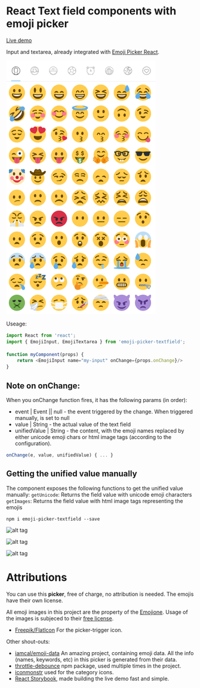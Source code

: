 # React Text field components with emoji picker

[Live demo](https://ealush.github.io/emoji-picker-textfields-component/)

Input and textarea, already integrated with [Emoji Picker React](https://github.com/ealush/emoji-picker).

![alt tag](https://raw.githubusercontent.com/ealush/emoji-picker/gh-pages/screenshots/1.png)

Useage:

```js
import React from 'react';
import { EmojiInput, EmojiTextarea } from 'emoji-picker-textfield';

function myComponent(props) {
    return <EmojiInput name="my-input" onChange={props.onChange}/>
}
```

## Note on onChange:
When you onChange function fires, it has the following params (in order):
* event | Event || null - the event triggered by the change. When triggered manually, is set to null
* value | String - the actual value of the text field
* unifiedValue | String - the content, with the emoji names replaced by either unicode emoji chars or html image tags (according to the configuration).

```js
onChange(e, value, unifiedValue) { ... }
```

## Getting the unified value manually
The component exposes the following functions to get the unified value manually:
`getUnicode`: Returns the field value with unicode emoji characters
`getImages`: Returns the field value with html image tags representing the emojis


```
npm i emoji-picker-textfield --save
```

![alt tag](https://raw.githubusercontent.com/ealush/emoji-picker/gh-pages/screenshots/2.png)

![alt tag](https://raw.githubusercontent.com/ealush/emoji-picker/gh-pages/screenshots/3.png)

![alt tag](https://raw.githubusercontent.com/ealush/emoji-picker/gh-pages/screenshots/4.png)


# Attributions
You can use this **picker**, free of charge, no attribution is needed. The emojis have their own license.

All emoji images in this project are the property of the [Emojione](www.emojione.com). Usage of the images is subjeced to their [free license](https://www.emojione.com/developers/free-license).

* [Freepik/FlatIcon](https://www.flaticon.com/packs/emoji) For the picker-trigger icon.

Other shout-outs:
* [iamcal/emoji-data](https://github.com/iamcal/emoji-data) An amazing project, containing emoji data. All the info (names, keywords, etc) in this picker is generated from their data.
* [throttle-debounce](https://www.npmjs.com/package/throttle-debounce) npm package, used multiple times in the project.
* [iconmonstr](https://iconmonstr.com/) used for the category icons.
* [React Storybook](https://www.npmjs.com/package/@kadira/storybook), made building the live demo fast and simple.
